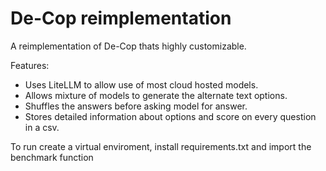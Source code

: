 # De-Cop reimplementation

A reimplementation of De-Cop thats highly customizable.

Features:
-  Uses LiteLLM to allow use of most cloud hosted models.
-  Allows mixture of models to generate the alternate text options.
-  Shuffles the answers before asking model for answer.
-  Stores detailed information about options and score on every question in a csv.

To run create a virtual enviroment, install requirements.txt and import the benchmark function
